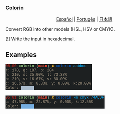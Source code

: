 ### Colorin

<p align="center">
	<a href="readmes/README-es.md">Español</a> |
	<a href="readmes/README-pt.md">Portugês</a> |
	<a href="readmes/README-jp.md">日本語</a>
</p>

Convert RGB into other models (HSL, HSV or CMYK).

[!] Write the input in hexadecimal.

## Examples

![normal](imgs/normal.png)

![cmyk](imgs/cmyk.png)
